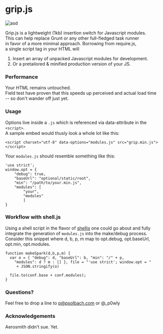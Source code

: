 grip.js
=======  

![asd](http://heimdash.com/grip.svg)  
  
  
  
Grip.js is a lightweight (1kb) insertion switch for Javascript modules.  
This can help replace Grunt or any other full-fledged task runner  
in favor of a more minimal approach. Borrowing from require.js,  
a single script tag in your HTML will

1. Insert an array of unpacked Javascript modules for development.
2. Or a pretailored & minified production version of your JS.

### Performance

Your HTML remains untouched.  
Field test have proven that this speeds up perceived and actual load time  
-- so don't wander off just yet.

### Usage

Options live inside a `.js` which is referenced via data-attribute in the `<script>`.  
A sample embed would thusly look a whole lot like this:

    <script charset="utf-8" data-options="modules.js" src="grip.min.js"></script>
    
Your `modules.js` should resemble something like this:

    'use strict';
    window.opt = {
    	"debug": true,
    	"baseUrl": "optional/static/root",
    	"min": "/path/to/your.min.js",
    	"modules": [
    		"your",
    		"modules"
    		]
    }
    
### Workflow with shell.js

Using a shell script in the flavor of [shelljs](https://github.com/arturadib/shelljs) one could go about and
fully integrate the generation of `modules.js` into the make/debug process.
Consider this snippet where d, b, p, m map to opt.debug, opt.baseUrl, opt.min, opt.modules.

    function makeSpark(d,b,p,m) {
      var o = { "debug": d, "baseUrl": b, "min": "/" + p,
        "modules": d ? m : [] }, file = "'use strict'; window.opt = "
         + JSON.stringify(o)
      
      file.to(conf.base + conf.modules);
    }


    
### Questions?

Feel free to drop a line to p@psolbach.com or @_p0wly

### Acknowledgements

Aerosmith didn't sue. Yet.
